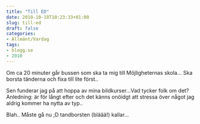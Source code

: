 ```yaml
---
title: "Till ED"
date: 2010-10-18T10:23:33+01:00
slug: till-ed
draft: false
categories:
- Allmänt/Vardag
tags:
- blogg.se
- 2010
---
```

Om ca 20 minuter går bussen som ska ta mig till Möjligheternas skola... Ska borsta tänderna och fixa till lite först..  
  
Sen funderar jag på att hoppa av mina bildkurser...Vad tycker folk om det? Anledning: är för långt efter och det känns onöidgt att stressa över något jag aldrig kommer ha nytta av typ..  
  
  
  
Blah.. Måste gå nu ;D tandborsten (bläää!) kallar...